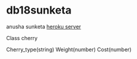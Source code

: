 # db18sunketa
anusha sunketa
[heroku server](https://db18sunketa.herokuapp.com/)

Class cherry

Cherry_type(string)
Weight(number)
Cost(number)